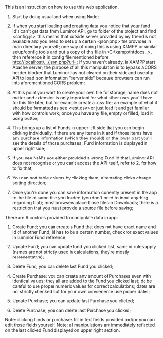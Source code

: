 
This is an instruction on how to use this web application.

1. Start by doing usual <npm install> and <npm start> when using Node;

2. If when you start loading and creating data you notice that your fund id's can't get data from Luminor API, go to <src> folder of the project and find <config.js>; this means that outside server provided by my friend is not available and you need to set up a certain <json.php> file provided in main directory yourself; one way of doing this is using XAMPP or similar setup/config tools and put a copy of this file in <C:\xampp\htdocs\...>, then reference it in config file mentioned before <http://localhost/.../json.php?url=>; if you haven't already, in XAMPP start Apache server; the purpose of all this manipulation is to bypass a CORS header blocker that Luminor has not cleared on their side and use php API to load json information "server side" because browsers can run into aforementioned CORS problem;

3. At this point you want to create your own file for storage, name does not matter and extension is only important for what other uses you'll have for this file later, but for example create a .csv file; an example of what it should be formatted as see <test.csv> or just load it and get familiar with how controls work; once you have any file, empty or filled, load it using <Upload file> button;

4. This brings up a list of Funds in upper left side that you can begin clicking individually, if there are any items in it and if those items have any purchase information (which they should) on the lower part you'll see the details of those purchases; Fund information is displayed in upper right side;

5. If you see NaN's you either provided a wrong Fund id that Luminor API does not recognise or you can't access the API itself, refer to 2. for how to fix that;

6. You can sort table colums by clicking them, alternating clicks change sorting direction;

7. Once you're done you can save information currently present in the app to the file of same title you loaded (you don't need to input anything regarding that); most browsers place those files in Downloads; there is a restriction that you must provide a source file before saving;

There are 6 controls provided to manipulate data in app:

1. Create Fund; you can create a Fund that does not have exact name and id of another Fund; id has to be a certain number, check for exact values in Luminor Fund reference;

2. Update Fund; you can update fund you clicked last, same id rules apply (names are not strictly used in calculations, they're mostly representative);

3. Delete Fund; you can delete last Fund you clicked;

1. Create Purchase; you can create any amount of Purchases even with identical values; they all are added to the Fund you clicked last; do be careful to use proper numeric values for correct calculations; dates are not strictly checked but for your own convienence use proper dates;

2. Update Purchase; you can update last Purchase you clicked;

3. Delete Purchase; you can delete last Purchase you clicked;

Note: clicking funds or purchases fill in text fields provided and/or you can edit those fields yourself.
Note: all manipulations are immediately reflected on the last clicked Fund displayed on upper right section.